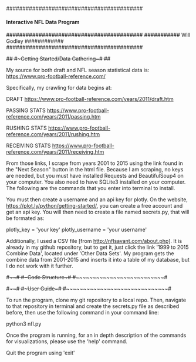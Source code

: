 ##########################################
####   Interactive NFL Data Program   ####
##########################################
###########    Will Godley    ############
##########################################

#~~~~~~~~~~~~~~~~~~~~~~~~~~~~~~~~~~~~~~~~#
#~~~~~Getting Started/Data Gathering~~~~~#
#~~~~~~~~~~~~~~~~~~~~~~~~~~~~~~~~~~~~~~~~#

My source for both draft and NFL season statistical data is:
https://www.pro-football-reference.com/

Specifically, my crawling for data begins at:

DRAFT
https://www.pro-football-reference.com/years/2011/draft.htm

PASSING STATS
https://www.pro-football-reference.com/years/2011/passing.htm

RUSHING STATS
https://www.pro-football-reference.com/years/2011/rushing.htm

RECEIVING STATS
https://www.pro-football-reference.com/years/2011/receiving.htm

From those links, I scrape from years 2001 to 2015 using the link found in
the "Next Season" button in the html file. Because I am scraping, no keys
are needed, but you must have installed Requests and BeautifulSoup4
on your computer. You also need to have SQLite3 installed on your computer.
The following are the commands that you enter into terminal to install.

You must then create a username and an api key for plotly. On the website,
https://plot.ly/python/getting-started/, you can create a free account and
get an api key. You will then need to create a file named secrets.py,
that will be formated as:

plotly_key = 'your key'
plotly_username = 'your username'

Additionally, I used a CSV file [from http://nflsavant.com/about.php].
It is already in my github repository, but to get it, just click the link
'1999 to 2015 Combine Data', located under 'Other Data Sets'.
My program gets the combine data from 2001-2015 and inserts it into a table of
my database, but I do not work with it further.


#~~~~~~~~~~~~~~~~~~~~~~~~~~~~~~~~~~~~~~~~#
#~~~~~~~~~~~~~Code Structure~~~~~~~~~~~~~#
#~~~~~~~~~~~~~~~~~~~~~~~~~~~~~~~~~~~~~~~~#



#~~~~~~~~~~~~~~~~~~~~~~~~~~~~~~~~~~~~~~~~#
#~~~~~~~~~~~~~~~User Guide~~~~~~~~~~~~~~~#
#~~~~~~~~~~~~~~~~~~~~~~~~~~~~~~~~~~~~~~~~#

To run the program, clone my git repository to a local repo. Then, navigate
to that repository in terminal and create the secrets.py file as
described before, then use the following command in your command line:

python3 nfl.py

Once the program is running, for an in depth description
of the commands for visualizations, please use the 'help' command.

Quit the program using 'exit'
